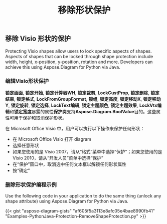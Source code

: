﻿---
title: 移除形状保护
type: docs
weight: 20
url: /zh/python-java/remove-shape-protection/
description: This section explains how to remove shape protection using Aspose.Diagram for Python via Java.
---
## **移除 Visio 形状的保护**
Protecting Visio shapes allow users to lock specific aspects of shapes. Aspects of shapes that can be locked through shape protection include width, height, x-position, y-position, rotation and more. Developers can achieve this using Aspose.Diagram for Python via Java.
### **编辑Visio形状保护**
**锁定画面**, **锁定开始**, **锁定计算器WH**, **锁定裁剪**, **LockCustProp**, **锁定删除**, **锁定结束**, **锁定格式**, **LockFromGroupFormat**, **锁组**, **锁定高度**, **锁定移动X**, **锁定移动Y**, **锁定旋转**, **锁定选择**, **LockText编辑**, **锁定主题颜色**, **锁定主题效果**, **LockVtx编辑**和**锁定宽度**暴露的属性**保护**类支持**Aspose.Diagram.BoolValue**目的。这些属性可用于保护和取消保护形状。

在 Microsoft Office Visio 中，用户可以执行以下操作来保护任何形状：

- 在 Microsoft Office Visio 打开 diagram
- 选择任意形状
- 如果您使用的是 Visio 2007，请从“格式”菜单中选择“保护”；如果您使用的是 Visio 2010，请从“开发人员”菜单中选择“保护”
- 在“保护”窗口中，取消选中任何文本框以解锁任何形状属性
- 按“确定”

### **删除形状保护编程示例**
Use the following code in your application to do the same thing (unlock any shape attribute) using Aspose.Diagram for Python via Java.

{{< gist "aspose-diagram-gists" "af605f5a3113e8afc05e4bae8990fb41" "Examples-PythonJava-Protection-RemoveShapeProtection.py" >}}

